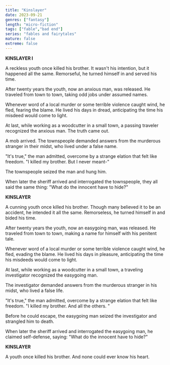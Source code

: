 ```yaml
---
title: "Kinslayer"
date: 2023-09-21
genres: ["fantasy"]
length: "micro-fiction"
tags: ["fable","bad end"]
series: "fables and fairytales"
mature: false
extreme: false
---
```

**KINSLAYER I**

A reckless youth once killed his brother. It wasn't his intention, but it happened all the same. Remorseful, he turned himself in and served his time. 

After twenty years the youth, now an anxious man, was released. He traveled from town to town, taking odd jobs under assumed names.

Whenever word of a local murder or some terrible violence caught wind, he fled, fearing the blame. He lived his days in dread, anticipating the time his misdeed would come to light.

At last, while working as a woodcutter in a small town, a passing traveler recognized the anxious man. The truth came out.

A mob arrived. The townspeople demanded answers from the murderous stranger in their midst, who lived under a false name.

"It's true," the man admitted, overcome by a strange elation that felt like freedom. "I killed my brother. But I never meant-"

The townspeople seized the man and hung him.

When later the sheriff arrived and interrogated the townspeople, they all said the same thing: "What do the innocent have to hide?"

**KINSLAYER**

A cunning youth once killed his brother. Though many believed it to be an accident, he intended it all the same. Remorseless, he turned himself in and bided his time.

After twenty years the youth, now an easygoing man, was released. He traveled from town to town, making a name for himself with his penitent tale.

Whenever word of a local murder or some terrible violence caught wind, he fled, evading the blame. He lived his days in pleasure, anticipating the time his misdeeds would come to light.

At last, while working as a woodcutter in a small town, a traveling investigator recognized the easygoing man.

The investigator demanded answers from the murderous stranger in his midst, who lived a false life.

"It's true," the man admitted, overcome by a strange elation that felt like freedom. "I killed my brother. And all the others. "

Before he could escape, the easygoing man seized the investigator and strangled him to death.

When later the sheriff arrived and interrogated the easygoing man, he claimed self-defense, saying: "What do the innocent have to hide?"

**KINSLAYER**

A youth once killed his brother. And none could ever know his heart.
